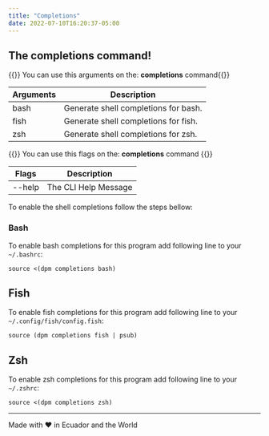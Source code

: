 ```yaml
---
title: "Completions"
date: 2022-07-10T16:20:37-05:00
---
```


## The completions command!

{{<note>}} You can use this arguments on the: **completions** command{{</note>}}

| Arguments | Description                          |
| --------- | ------------------------------------ |
| bash      | Generate shell completions for bash. |
| fish      | Generate shell completions for fish. |
| zsh       | Generate shell completions for zsh.  |

{{<note>}} You can use this flags on the: **completions** command {{</note>}}

| Flags  | Description          |
| ------ | -------------------- |
| --help | The CLI Help Message |

To enable the shell completions follow the steps bellow:

### Bash

To enable bash completions for this program add following line to your
`~/.bashrc`:

```
source <(dpm completions bash)
```

## Fish

To enable fish completions for this program add following line to your
`~/.config/fish/config.fish`:

```
source (dpm completions fish | psub)
```

## Zsh

To enable zsh completions for this program add following line to your
`~/.zshrc`:

```
source <(dpm completions zsh)
```

---

Made with ♥ in Ecuador and the World
